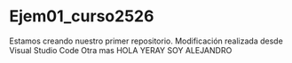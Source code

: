 # Ejem01_curso2526
Estamos creando nuestro primer repositorio.
Modificación realizada desde Visual Studio Code
Otra mas
HOLA YERAY SOY ALEJANDRO